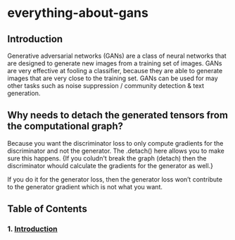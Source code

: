 # everything-about-gans

## Introduction
Generative adversarial networks (GANs) are a class of neural networks that are designed to generate new images from a training set of images. GANs are very effective at fooling a classifier, because they are able to generate images that are very close to the training set. GANs can be used for may other tasks such as noise suppression / community detection & text generation.

## Why needs to detach the generated tensors from the computational graph?

Because you want the discriminator loss to only compute gradients for the discriminator and not the generator.
The .detach() here allows you to make sure this happens. {If you coludn't break the graph (detach) then the discriminator
whould calculate the gradients for the generator as well.}

If you do it for the generator loss, then the generator loss won’t contribute to the generator gradient which is not what you want.

## Table of Contents

### 1. [Introduction](#introduction)

